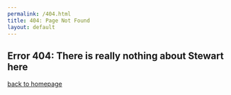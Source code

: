 ```yaml
---
permalink: /404.html
title: 404: Page Not Found
layout: default
---
```

## Error 404: There is really nothing about Stewart here
[back to homepage](Boba-Weather/index.md)

